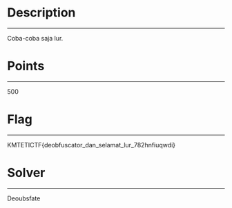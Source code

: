 # Description
-----------------
Coba-coba saja lur.

# Points
-----------------
500

# Flag
-----------------
KMTETICTF{deobfuscator_dan_selamat_lur_782hnfiuqwdi}

# Solver
-----------------
Deoubsfate